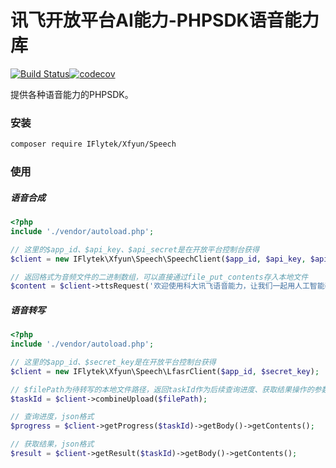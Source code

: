 # 讯飞开放平台AI能力-PHPSDK语音能力库

[![Build Status](https://www.travis-ci.com/iFLYTEK-OP/websdk-php-speech.svg?branch=master)](https://www.travis-ci.com/iFLYTEK-OP/websdk-php-speech)[![codecov](https://codecov.io/gh/iFLYTEK-OP/websdk-php-speech/branch/main/graph/badge.svg?token=KrohBqwVKb)](https://codecov.io/gh/iFLYTEK-OP/websdk-php-speech)

提供各种语音能力的PHPSDK。

### 安装
```sh
composer require IFlytek/Xfyun/Speech
```

### 使用
##### 语音合成
```php
<?php
include './vendor/autoload.php';

// 这里的$app_id、$api_key、$api_secret是在开放平台控制台获得
$client = new IFlytek\Xfyun\Speech\SpeechClient($app_id, $api_key, $api_secret);

// 返回格式为音频文件的二进制数组，可以直接通过file_put_contents存入本地文件
$content = $client->ttsRequest('欢迎使用科大讯飞语音能力，让我们一起用人工智能改变世界')->getBody()->getContents();
```

##### 语音转写
```php
<?php
include './vendor/autoload.php';

// 这里的$app_id、$secret_key是在开放平台控制台获得
$client = new IFlytek\Xfyun\Speech\LfasrClient($app_id, $secret_key);

// $filePath为待转写的本地文件路径，返回taskId作为后续查询进度、获取结果操作的参数
$taskId = $client->combineUpload($filePath);

// 查询进度，json格式
$progress = $client->getProgress($taskId)->getBody()->getContents();

// 获取结果，json格式
$result = $client->getResult($taskId)->getBody()->getContents();
```
